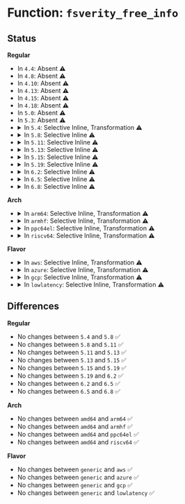 # Function: <code>fsverity_free_info</code>

## Status
<b>Regular</b>
<ul>
<li>
In <code>4.4</code>: Absent ⚠️
</li>
<li>
In <code>4.8</code>: Absent ⚠️
</li>
<li>
In <code>4.10</code>: Absent ⚠️
</li>
<li>
In <code>4.13</code>: Absent ⚠️
</li>
<li>
In <code>4.15</code>: Absent ⚠️
</li>
<li>
In <code>4.18</code>: Absent ⚠️
</li>
<li>
In <code>5.0</code>: Absent ⚠️
</li>
<li>
In <code>5.3</code>: Absent ⚠️
</li>
<li>
<details>
<summary>In <code>5.4</code>: Selective Inline, Transformation ⚠️</summary>

```c
void fsverity_free_info(struct fsverity_info *vi);
```

**Collision:** Unique Global

**Inline:** Selective

**Transformation:** True

**Instances:**

```
In fs/verity/open.c (ffffffff81350954)
Location: fs/verity/open.c:230
Inline: True
Inline callers:
  - fs/verity/open.c:fsverity_cleanup_inode
  - fs/verity/open.c:fsverity_set_info
  - fs/verity/open.c:fsverity_create_info
Direct callers:
  - fs/verity/enable.c:enable_verity
  - fs/verity/enable.c:enable_verity
  - fs/verity/open.c:fsverity_cleanup_inode
  - fs/verity/open.c:fsverity_set_info
  - fs/verity/open.c:fsverity_create_info
```
**Symbols:**

```
ffffffff81350910-ffffffff8135093a: fsverity_free_info.part.0 (STB_LOCAL)
ffffffff81350eb0-ffffffff81350ec6: fsverity_free_info (STB_GLOBAL)
```
</details>
</li>
<li>
<details>
<summary>In <code>5.8</code>: Selective Inline ⚠️</summary>

```c
void fsverity_free_info(struct fsverity_info *vi);
```

**Collision:** Unique Global

**Inline:** Selective

**Transformation:** False

**Instances:**

```
In fs/verity/open.c (ffffffff81397333)
Location: fs/verity/open.c:231
Inline: True
Inline callers:
  - fs/verity/open.c:fsverity_cleanup_inode
  - fs/verity/open.c:fsverity_cleanup_inode
  - fs/verity/open.c:fsverity_set_info
  - fs/verity/open.c:fsverity_set_info
  - fs/verity/open.c:fsverity_create_info
  - fs/verity/open.c:fsverity_create_info
Direct callers:
  - fs/verity/enable.c:enable_verity
  - fs/verity/enable.c:enable_verity
```
**Symbols:**

```
ffffffff81397900-ffffffff81397932: fsverity_free_info (STB_GLOBAL)
```
</details>
</li>
<li>
<details>
<summary>In <code>5.11</code>: Selective Inline ⚠️</summary>

```c
void fsverity_free_info(struct fsverity_info *vi);
```

**Collision:** Unique Global

**Inline:** Selective

**Transformation:** False

**Instances:**

```
In fs/verity/open.c (ffffffff813a8da3)
Location: fs/verity/open.c:240
Inline: True
Inline callers:
  - fs/verity/open.c:fsverity_cleanup_inode
  - fs/verity/open.c:fsverity_cleanup_inode
  - fs/verity/open.c:fsverity_set_info
  - fs/verity/open.c:fsverity_set_info
  - fs/verity/open.c:fsverity_create_info
  - fs/verity/open.c:fsverity_create_info
Direct callers:
  - fs/verity/enable.c:enable_verity
  - fs/verity/enable.c:enable_verity
```
**Symbols:**

```
ffffffff813a9370-ffffffff813a93a2: fsverity_free_info (STB_GLOBAL)
```
</details>
</li>
<li>
<details>
<summary>In <code>5.13</code>: Selective Inline ⚠️</summary>

```c
void fsverity_free_info(struct fsverity_info *vi);
```

**Collision:** Unique Global

**Inline:** Selective

**Transformation:** False

**Instances:**

```
In fs/verity/open.c (ffffffff813afe13)
Location: fs/verity/open.c:213
Inline: True
Inline callers:
  - fs/verity/open.c:fsverity_cleanup_inode
  - fs/verity/open.c:fsverity_cleanup_inode
  - fs/verity/open.c:fsverity_set_info
  - fs/verity/open.c:fsverity_set_info
  - fs/verity/open.c:fsverity_create_info
  - fs/verity/open.c:fsverity_create_info
Direct callers:
  - fs/verity/enable.c:enable_verity
  - fs/verity/enable.c:enable_verity
```
**Symbols:**

```
ffffffff813b0250-ffffffff813b0282: fsverity_free_info (STB_GLOBAL)
```
</details>
</li>
<li>
<details>
<summary>In <code>5.15</code>: Selective Inline ⚠️</summary>

```c
void fsverity_free_info(struct fsverity_info *vi);
```

**Collision:** Unique Global

**Inline:** Selective

**Transformation:** False

**Instances:**

```
In fs/verity/open.c (ffffffff813ffa03)
Location: fs/verity/open.c:213
Inline: True
Inline callers:
  - fs/verity/open.c:fsverity_cleanup_inode
  - fs/verity/open.c:fsverity_cleanup_inode
  - fs/verity/open.c:fsverity_set_info
  - fs/verity/open.c:fsverity_set_info
  - fs/verity/open.c:fsverity_create_info
  - fs/verity/open.c:fsverity_create_info
Direct callers:
  - fs/verity/enable.c:enable_verity
  - fs/verity/enable.c:enable_verity
```
**Symbols:**

```
ffffffff813ffe40-ffffffff813ffe72: fsverity_free_info (STB_GLOBAL)
```
</details>
</li>
<li>
<details>
<summary>In <code>5.19</code>: Selective Inline ⚠️</summary>

```c
void fsverity_free_info(struct fsverity_info *vi);
```

**Collision:** Unique Global

**Inline:** Selective

**Transformation:** False

**Instances:**

```
In fs/verity/open.c (ffffffff814737c3)
Location: fs/verity/open.c:212
Inline: True
Inline callers:
  - fs/verity/open.c:fsverity_cleanup_inode
  - fs/verity/open.c:fsverity_cleanup_inode
  - fs/verity/open.c:fsverity_set_info
  - fs/verity/open.c:fsverity_set_info
  - fs/verity/open.c:fsverity_create_info
  - fs/verity/open.c:fsverity_create_info
Direct callers:
  - fs/verity/enable.c:enable_verity
  - fs/verity/enable.c:enable_verity
```
**Symbols:**

```
ffffffff81473c30-ffffffff81473c71: fsverity_free_info (STB_GLOBAL)
```
</details>
</li>
<li>
<details>
<summary>In <code>6.2</code>: Selective Inline ⚠️</summary>

```c
void fsverity_free_info(struct fsverity_info *vi);
```

**Collision:** Unique Global

**Inline:** Selective

**Transformation:** False

**Instances:**

```
In fs/verity/open.c (ffffffff815056f3)
Location: fs/verity/open.c:212
Inline: True
Inline callers:
  - fs/verity/open.c:fsverity_cleanup_inode
  - fs/verity/open.c:fsverity_cleanup_inode
  - fs/verity/open.c:fsverity_set_info
  - fs/verity/open.c:fsverity_set_info
  - fs/verity/open.c:fsverity_create_info
  - fs/verity/open.c:fsverity_create_info
Direct callers:
  - fs/verity/enable.c:enable_verity
  - fs/verity/enable.c:enable_verity
```
**Symbols:**

```
ffffffff81505cf0-ffffffff81505d31: fsverity_free_info (STB_GLOBAL)
```
</details>
</li>
<li>
<details>
<summary>In <code>6.5</code>: Selective Inline ⚠️</summary>

```c
void fsverity_free_info(struct fsverity_info *vi);
```

**Collision:** Unique Global

**Inline:** Selective

**Transformation:** False

**Instances:**

```
In fs/verity/open.c (ffffffff8153c8e3)
Location: fs/verity/open.c:271
Inline: True
Inline callers:
  - fs/verity/open.c:__fsverity_cleanup_inode
  - fs/verity/open.c:__fsverity_cleanup_inode
  - fs/verity/open.c:fsverity_set_info
  - fs/verity/open.c:fsverity_set_info
  - fs/verity/open.c:fsverity_create_info
  - fs/verity/open.c:fsverity_create_info
Direct callers:
  - fs/verity/enable.c:enable_verity
  - fs/verity/enable.c:enable_verity
```
**Symbols:**

```
ffffffff8153d010-ffffffff8153d05d: fsverity_free_info (STB_GLOBAL)
```
</details>
</li>
<li>
<details>
<summary>In <code>6.8</code>: Selective Inline ⚠️</summary>

```c
void fsverity_free_info(struct fsverity_info *vi);
```

**Collision:** Unique Global

**Inline:** Selective

**Transformation:** False

**Instances:**

```
In fs/verity/open.c (ffffffff81571d43)
Location: fs/verity/open.c:271
Inline: True
Inline callers:
  - fs/verity/open.c:__fsverity_cleanup_inode
  - fs/verity/open.c:__fsverity_cleanup_inode
  - fs/verity/open.c:fsverity_set_info
  - fs/verity/open.c:fsverity_set_info
  - fs/verity/open.c:fsverity_create_info
  - fs/verity/open.c:fsverity_create_info
Direct callers:
  - fs/verity/enable.c:enable_verity
  - fs/verity/enable.c:enable_verity
```
**Symbols:**

```
ffffffff81572470-ffffffff815724bd: fsverity_free_info (STB_GLOBAL)
```
</details>
</li>
</ul>
<b>Arch</b>
<ul>
<li>
<details>
<summary>In <code>arm64</code>: Selective Inline, Transformation ⚠️</summary>

```c
void fsverity_free_info(struct fsverity_info *vi);
```

**Collision:** Unique Global

**Inline:** Selective

**Transformation:** True

**Instances:**

```
In fs/verity/open.c (ffff8000104128f4)
Location: fs/verity/open.c:230
Inline: True
Inline callers:
  - fs/verity/open.c:fsverity_cleanup_inode
  - fs/verity/open.c:fsverity_create_info
Direct callers:
  - fs/verity/enable.c:enable_verity
  - fs/verity/enable.c:enable_verity
  - fs/verity/open.c:fsverity_cleanup_inode
  - fs/verity/open.c:fsverity_create_info
```
**Symbols:**

```
ffff800010412898-ffff8000104128d4: fsverity_free_info.part.0 (STB_LOCAL)
ffff800010413090-ffff8000104130c0: fsverity_free_info (STB_GLOBAL)
```
</details>
</li>
<li>
<details>
<summary>In <code>armhf</code>: Selective Inline, Transformation ⚠️</summary>

```c
void fsverity_free_info(struct fsverity_info *vi);
```

**Collision:** Unique Global

**Inline:** Selective

**Transformation:** True

**Instances:**

```
In fs/verity/open.c (c05dec6c)
Location: fs/verity/open.c:230
Inline: True
Inline callers:
  - fs/verity/open.c:fsverity_cleanup_inode
  - fs/verity/open.c:fsverity_create_info
Direct callers:
  - fs/verity/enable.c:enable_verity
  - fs/verity/enable.c:enable_verity
  - fs/verity/open.c:fsverity_cleanup_inode
  - fs/verity/open.c:fsverity_create_info
```
**Symbols:**

```
c05dec18-c05dec50: fsverity_free_info.part.0 (STB_LOCAL)
c05df400-c05df424: fsverity_free_info (STB_GLOBAL)
```
</details>
</li>
<li>
<details>
<summary>In <code>ppc64el</code>: Selective Inline, Transformation ⚠️</summary>

```c
void fsverity_free_info(struct fsverity_info *vi);
```

**Collision:** Unique Global

**Inline:** Selective

**Transformation:** True

**Instances:**

```
In fs/verity/open.c (c000000000520460)
Location: fs/verity/open.c:230
Inline: True
Inline callers:
  - fs/verity/open.c:fsverity_cleanup_inode
  - fs/verity/open.c:fsverity_create_info
Direct callers:
  - fs/verity/enable.c:enable_verity
  - fs/verity/enable.c:enable_verity
  - fs/verity/open.c:fsverity_cleanup_inode
  - fs/verity/open.c:fsverity_create_info
```
**Symbols:**

```
c0000000005203e0-c000000000520438: fsverity_free_info.part.0 (STB_LOCAL)
c000000000520e50-c000000000520e6c: fsverity_free_info (STB_GLOBAL)
```
</details>
</li>
<li>
<details>
<summary>In <code>riscv64</code>: Selective Inline, Transformation ⚠️</summary>

```c
void fsverity_free_info(struct fsverity_info *vi);
```

**Collision:** Unique Global

**Inline:** Selective

**Transformation:** True

**Instances:**

```
In fs/verity/open.c (ffffffe0002ba56e)
Location: fs/verity/open.c:230
Inline: True
Inline callers:
  - fs/verity/open.c:fsverity_cleanup_inode
  - fs/verity/open.c:fsverity_set_info
  - fs/verity/open.c:fsverity_create_info
Direct callers:
  - fs/verity/enable.c:enable_verity
  - fs/verity/enable.c:enable_verity
  - fs/verity/open.c:fsverity_cleanup_inode
  - fs/verity/open.c:fsverity_set_info
  - fs/verity/open.c:fsverity_create_info
```
**Symbols:**

```
ffffffe0002ba518-ffffffe0002ba554: fsverity_free_info.part.0 (STB_LOCAL)
ffffffe0002bac34-ffffffe0002bac60: fsverity_free_info (STB_GLOBAL)
```
</details>
</li>
</ul>
<b>Flavor</b>
<ul>
<li>
<details>
<summary>In <code>aws</code>: Selective Inline, Transformation ⚠️</summary>

```c
void fsverity_free_info(struct fsverity_info *vi);
```

**Collision:** Unique Global

**Inline:** Selective

**Transformation:** True

**Instances:**

```
In fs/verity/open.c (ffffffff81348f34)
Location: fs/verity/open.c:230
Inline: True
Inline callers:
  - fs/verity/open.c:fsverity_cleanup_inode
  - fs/verity/open.c:fsverity_set_info
  - fs/verity/open.c:fsverity_create_info
Direct callers:
  - fs/verity/enable.c:enable_verity
  - fs/verity/enable.c:enable_verity
  - fs/verity/open.c:fsverity_cleanup_inode
  - fs/verity/open.c:fsverity_set_info
  - fs/verity/open.c:fsverity_create_info
```
**Symbols:**

```
ffffffff81348ef0-ffffffff81348f1a: fsverity_free_info.part.0 (STB_LOCAL)
ffffffff81349490-ffffffff813494a6: fsverity_free_info (STB_GLOBAL)
```
</details>
</li>
<li>
<details>
<summary>In <code>azure</code>: Selective Inline, Transformation ⚠️</summary>

```c
void fsverity_free_info(struct fsverity_info *vi);
```

**Collision:** Unique Global

**Inline:** Selective

**Transformation:** True

**Instances:**

```
In fs/verity/open.c (ffffffff81339c14)
Location: fs/verity/open.c:230
Inline: True
Inline callers:
  - fs/verity/open.c:fsverity_cleanup_inode
  - fs/verity/open.c:fsverity_set_info
  - fs/verity/open.c:fsverity_create_info
Direct callers:
  - fs/verity/enable.c:enable_verity
  - fs/verity/enable.c:enable_verity
  - fs/verity/open.c:fsverity_cleanup_inode
  - fs/verity/open.c:fsverity_set_info
  - fs/verity/open.c:fsverity_create_info
```
**Symbols:**

```
ffffffff81339bd0-ffffffff81339bfa: fsverity_free_info.part.0 (STB_LOCAL)
ffffffff8133a170-ffffffff8133a186: fsverity_free_info (STB_GLOBAL)
```
</details>
</li>
<li>
<details>
<summary>In <code>gcp</code>: Selective Inline, Transformation ⚠️</summary>

```c
void fsverity_free_info(struct fsverity_info *vi);
```

**Collision:** Unique Global

**Inline:** Selective

**Transformation:** True

**Instances:**

```
In fs/verity/open.c (ffffffff81346a04)
Location: fs/verity/open.c:230
Inline: True
Inline callers:
  - fs/verity/open.c:fsverity_cleanup_inode
  - fs/verity/open.c:fsverity_set_info
  - fs/verity/open.c:fsverity_create_info
Direct callers:
  - fs/verity/enable.c:enable_verity
  - fs/verity/enable.c:enable_verity
  - fs/verity/open.c:fsverity_cleanup_inode
  - fs/verity/open.c:fsverity_set_info
  - fs/verity/open.c:fsverity_create_info
```
**Symbols:**

```
ffffffff813469c0-ffffffff813469ea: fsverity_free_info.part.0 (STB_LOCAL)
ffffffff81346f60-ffffffff81346f76: fsverity_free_info (STB_GLOBAL)
```
</details>
</li>
<li>
<details>
<summary>In <code>lowlatency</code>: Selective Inline, Transformation ⚠️</summary>

```c
void fsverity_free_info(struct fsverity_info *vi);
```

**Collision:** Unique Global

**Inline:** Selective

**Transformation:** True

**Instances:**

```
In fs/verity/open.c (ffffffff81359ce4)
Location: fs/verity/open.c:230
Inline: True
Inline callers:
  - fs/verity/open.c:fsverity_cleanup_inode
  - fs/verity/open.c:fsverity_set_info
  - fs/verity/open.c:fsverity_create_info
Direct callers:
  - fs/verity/enable.c:enable_verity
  - fs/verity/enable.c:enable_verity
  - fs/verity/open.c:fsverity_cleanup_inode
  - fs/verity/open.c:fsverity_set_info
  - fs/verity/open.c:fsverity_create_info
```
**Symbols:**

```
ffffffff81359ca0-ffffffff81359cca: fsverity_free_info.part.0 (STB_LOCAL)
ffffffff8135a240-ffffffff8135a256: fsverity_free_info (STB_GLOBAL)
```
</details>
</li>
</ul>

## Differences
<b>Regular</b>
<ul>
<li>
No changes between <code>5.4</code> and <code>5.8</code> ✅
</li>
<li>
No changes between <code>5.8</code> and <code>5.11</code> ✅
</li>
<li>
No changes between <code>5.11</code> and <code>5.13</code> ✅
</li>
<li>
No changes between <code>5.13</code> and <code>5.15</code> ✅
</li>
<li>
No changes between <code>5.15</code> and <code>5.19</code> ✅
</li>
<li>
No changes between <code>5.19</code> and <code>6.2</code> ✅
</li>
<li>
No changes between <code>6.2</code> and <code>6.5</code> ✅
</li>
<li>
No changes between <code>6.5</code> and <code>6.8</code> ✅
</li>
</ul>
<b>Arch</b>
<ul>
<li>
No changes between <code>amd64</code> and <code>arm64</code> ✅
</li>
<li>
No changes between <code>amd64</code> and <code>armhf</code> ✅
</li>
<li>
No changes between <code>amd64</code> and <code>ppc64el</code> ✅
</li>
<li>
No changes between <code>amd64</code> and <code>riscv64</code> ✅
</li>
</ul>
<b>Flavor</b>
<ul>
<li>
No changes between <code>generic</code> and <code>aws</code> ✅
</li>
<li>
No changes between <code>generic</code> and <code>azure</code> ✅
</li>
<li>
No changes between <code>generic</code> and <code>gcp</code> ✅
</li>
<li>
No changes between <code>generic</code> and <code>lowlatency</code> ✅
</li>
</ul>

